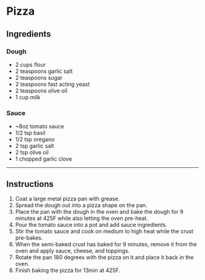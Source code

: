 # Pizza

## Ingredients  
### Dough  
* 2 cups flour  
* 2 teaspoons garlic salt  
* 2 teaspoons sugar  
* 2 teaspoons fast acting yeast  
* 2 teaspoons olive oil  
* 1 cup milk  
  
### Sauce  
* ~8oz tomato sauce   
* 1/2 tsp basil  
* 1/2 tsp oregano  
* 2 tsp garlic salt  
* 2 tsp olive oil  
* 1 chopped garlic clove  
  
---
  
## Instructions  
1. Coat a large metal pizza pan with grease.  
2. Spread the dough out into a pizza shape on the pan.  
3. Place the pan with the dough in the oven and bake the dough for 9 minutes at 425F while also letting the oven pre-heat.  
4. Pour the tomato sauce into a pot and add sauce ingredients.  
5. Stir the tomato sauce and cook on medium to high heat while the crust pre-bakes.  
6. When the semi-baked crust has baked for 9 minutes, remove it from the oven and apply sauce, cheese, and toppings.  
5. Rotate the pan 180 degrees with the pizza on it and place it back in the oven.  
6. Finish baking the pizza for 13min at 425F.  
